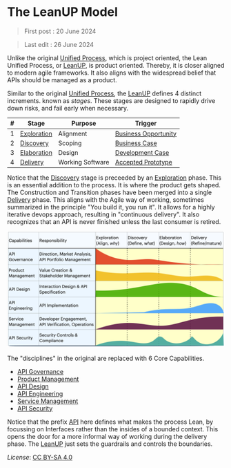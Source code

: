 # The LeanUP Model

> First post : 20 June 2024

> Last edit : 26 June 2024

Unlike the original [Unified Process][leanup], which is project oriented, the Lean Unified Process, or [LeanUP][leanup], is product oriented. Thereby, it is closer aligned to modern agile frameworks. It also aligns with the widespread belief that APIs should be managed as a product. 

Similar to the original [Unified Process][up], the [LeanUP][leanup] defines 4 distinct increments. known as *stages*. These stages are designed to rapidly drive down risks, and fail early when necessary.

| # | Stage | Purpose | Trigger |
| ----------- | ----------- | ----------- | ----------- |
| 1 | [Exploration](/Stages/exploration.md) | Alignment | [Business Opportunity](/Artefacts/bus-oppo.md) |
| 2 | [Discovery](/Stages/discovery.md) | Scoping | [Business Case](/Artefacts/bus-case.md) |
| 3 | [Elaboration](/Stages/elaboration.md) | Design | [Development Case](/Artefacts/dev-case.md) |
| 4 | [Delivery](/Stages/delivery.md) | Working Software | [Accepted Prototype](/Artefacts/pro-review.md) |

Notice that the [Discovery](/Stages/discovery.md) stage is preceeded by an [Exploration](/Stages/exploration.md) phase. This is an essential addition to the process. It is where the product gets shaped. The Construction and Transition phases have been merged into a single [Delivery](/Stages/delivery.md) phase. This aligns with the Agile way of working, sometimes summarized in the principle "You build it, you run it". It allows for a highly iterative devops approach, resulting in "continuous delivery". It also recognizes that an API is never finished unless the last consumer is retired. 

![Model of the LeanUP](/images/leanup.png)

The "disciplines" in the original are replaced with 6 Core Capabilities. 
- [API Governance](/Capabilities/governance.md)
- [Product Management](/Capabilities/product-mgt.md)
- [API Design](/Capabilities/design.md)
- [API Engineering](/Capabilities/engineering.md)
- [Service Management](/Capabilities/service-mgt.md)
- [API Security](/Capabilities/security.md)

Notice that the prefix [API](/api.md) here defines what makes the process Lean, by focussing on Interfaces rather than the insides of a bounded context. This opens the door for a more informal way of working during the delivery phase. The [LeanUP][leanup] just sets the guardrails and controls the boundaries.

*License*: [CC BY-SA 4.0](https://creativecommons.org/licenses/by-sa/4.0/deed.en)

[leanup]: /Overview/leanup.md
[up]: https://en.wikipedia.org/wiki/Unified_process